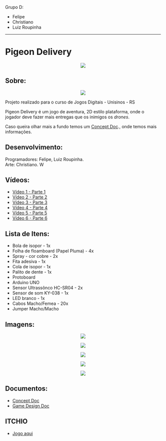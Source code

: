 Grupo D: 
* Felipe 
* Christiano 
* Luiz Roupinha
------------------------------------------------------------------------------------
# Pigeon Delivery
<p align="center">
<img src="https://github.com/ferkrum/platAlt2020.1/blob/master/projetos/Grupo%20D%20-%20Pigeon%20Delivery/Arte/Final.png">
</p>


## Sobre:
<p align="center">
<img src="https://img.itch.zone/aW1hZ2UvNjgwMDMwLzM3MzU5NDcucG5n/original/KaiWY9.png">
</p>
<p>Projeto realizado para o curso de Jogos Digitais - Unisinos - RS
   
   Pigeon Delivery é um jogo de aventura, 2D estilo plataforma, onde o jogador deve fazer mais entregas que os inimigos os <em>drones</em>.
   
   Caso queira olhar mais a fundo temos um [Concept Doc](https://github.com/ferkrum/platAlt2020.1/blob/master/projetos/Grupo%20D%20-%20Pigeon%20Delivery/Concept%20-%20Pigeon%20Delivery.pdf)., onde temos mais informações.
   
</p>

## Desenvolvimento:

<p>
Programadores: Felipe, Luiz Roupinha.
<br/>
Arte: Christiano. W
<br/>   
</p>

## Vídeos:

* [Vídeo 1 - Parte 1](https://www.loom.com/share/a507cdfe5b8c4ab9aeee9485669b45da)
* [Vídeo 2 - Parte 2](https://www.loom.com/share/0c0ed644b3a241b29ebcb445f47e6603)
* [Vídeo 3 - Parte 3](https://www.loom.com/share/0e451908c99d4d4189868b53c1b33673)
* [Vídeo 4 - Parte 4](https://www.loom.com/share/edd58d72a1604145a3c83b3f590fa24b)
* [Vídeo 5 - Parte 5](https://www.loom.com/share/3935a13b027546f383aee7336625f04c)
* [Vídeo 6 - Parte 6](https://www.loom.com/share/33e78566ddbc4cbfad693f20bac761c6)
## Lista de Itens:
<ul>
   <li>Bola de isopor - 1x</li>
   <li>Folha de floamboard (Papel Pluma) - 4x</li>
   <li>Spray - cor cobre - 2x</li>
   <li>Fita adesiva - 1x</li>
   <li>Cola de isopor - 1x</li>
   <li>Palito de dente - 1x</li>
   
   <li>Protoboard</li>
   <li>Arduino UNO</li>
   <li>Sensor Ultrassônco HC-SR04 - 2x</li>
   <li>Sensor de som KY-038 - 1x</li>
   <li>LED branco - 1x</li>
   <li>Cabos Macho/Femea - 20x</li>
   <li>Jumper Macho/Macho</li>
</ul>

## Imagens:

<p align="center">
<img src="https://github.com/ferkrum/platAlt2020.1/blob/master/projetos/Grupo%20D%20-%20Pigeon%20Delivery/Images/IMG01.jpeg">
</p>
<p align="center">
<img src="https://github.com/ferkrum/platAlt2020.1/blob/master/projetos/Grupo%20D%20-%20Pigeon%20Delivery/Images/IMG03.jpeg">
</p>

<p align="center">
<img src="https://github.com/ferkrum/platAlt2020.1/blob/master/projetos/Grupo%20D%20-%20Pigeon%20Delivery/Images/IMG04.jpeg">
</p>

<p align="center">
<img src="https://github.com/ferkrum/platAlt2020.1/blob/master/projetos/Grupo%20D%20-%20Pigeon%20Delivery/Images/img%2008.jpeg">
</p>

<p align="center">
<img src="https://github.com/ferkrum/platAlt2020.1/blob/master/projetos/Grupo%20D%20-%20Pigeon%20Delivery/Images/tinkercad.png">
</p>

## Documentos:

* [Concept Doc](https://github.com/ferkrum/platAlt2020.1/blob/master/projetos/Grupo%20D%20-%20Pigeon%20Delivery/Concept%20-%20Pigeon%20Delivery.pdf)
* [Game Design Doc](https://github.com/ferkrum/platAlt2020.1/blob/master/projetos/Grupo%20D%20-%20Pigeon%20Delivery/Game%20Desing%20Doc%20-%20Pigeon%20Delivery.pdf)

## ITCHIO

* [Jogo aqui](https://bugnature.itch.io/pigeon-delivery) 
